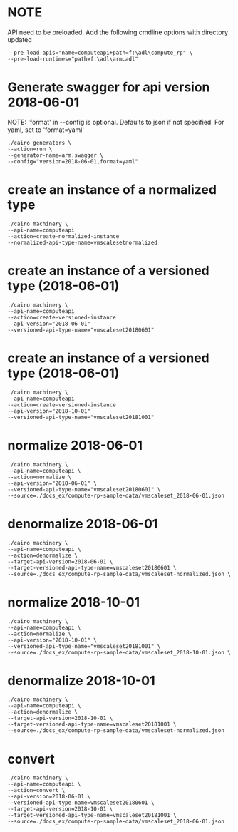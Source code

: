# NOTE

API need to be preloaded. Add the following cmdline options with directory updated
```
--pre-load-apis="name=computeapi+path=f:\adl\compute_rp" \
--pre-load-runtimes="path=f:\adl\arm.adl" 
```

# Generate swagger for api version 2018-06-01
NOTE: 'format' in --config is optional. Defaults to json if not specified. For yaml, set to 'format=yaml'
```
./cairo generators \
--action=run \
--generator-name=arm.swagger \
--config="version=2018-06-01,format=yaml"
```

# create an instance of a normalized type

```
./cairo machinery \
--api-name=computeapi
--action=create-normalized-instance
--normalized-api-type-name=vmscalesetnormalized
```

# create an instance of a versioned type (2018-06-01)

```
./cairo machinery \
--api-name=computeapi
--action=create-versioned-instance
--api-version="2018-06-01"
--versioned-api-type-name="vmscaleset20180601"
```

# create an instance of a versioned type (2018-06-01)

```
./cairo machinery \
--api-name=computeapi
--action=create-versioned-instance
--api-version="2018-10-01"
--versioned-api-type-name="vmscaleset20181001"
```

# normalize 2018-06-01

```
./cairo machinery \
--api-name=computeapi \
--action=normalize \
--api-version="2018-06-01" \
--versioned-api-type-name="vmscaleset20180601" \
--source=./docs_ex/compute-rp-sample-data/vmscaleset_2018-06-01.json
```

# denormalize 2018-06-01

```
./cairo machinery \
--api-name=computeapi \
--action=denormalize \
--target-api-version=2018-06-01 \
--target-versioned-api-type-name=vmscaleset20180601 \
--source=./docs_ex/compute-rp-sample-data/vmscaleset-normalized.json \
```

# normalize 2018-10-01
```
./cairo machinery \
--api-name=computeapi \
--action=normalize \
--api-version="2018-10-01" \
--versioned-api-type-name="vmscaleset20181001" \
--source=./docs_ex/compute-rp-sample-data/vmscaleset_2018-10-01.json \
```

# denormalize 2018-10-01

```
./cairo machinery \
--api-name=computeapi \
--action=denormalize \
--target-api-version=2018-10-01 \
--target-versioned-api-type-name=vmscaleset20181001 \
--source=./docs_ex/compute-rp-sample-data/vmscaleset-normalized.json
```

# convert

```
./cairo machinery \
--api-name=computeapi \
--action=convert \
--api-version=2018-06-01 \
--versioned-api-type-name=vmscaleset20180601 \
--target-api-version=2018-10-01 \
--target-versioned-api-type-name=vmscaleset20181001 \
--source=./docs_ex/compute-rp-sample-data/vmscaleset_2018-06-01.json
```
